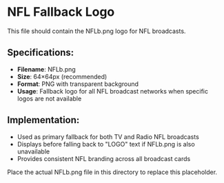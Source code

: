 # NFL Fallback Logo

This file should contain the NFLb.png logo for NFL broadcasts.

## Specifications:
- **Filename**: NFLb.png
- **Size**: 64×64px (recommended)
- **Format**: PNG with transparent background
- **Usage**: Fallback logo for all NFL broadcast networks when specific logos are not available

## Implementation:
- Used as primary fallback for both TV and Radio NFL broadcasts
- Displays before falling back to "LOGO" text if NFLb.png is also unavailable
- Provides consistent NFL branding across all broadcast cards

Place the actual NFLb.png file in this directory to replace this placeholder.

